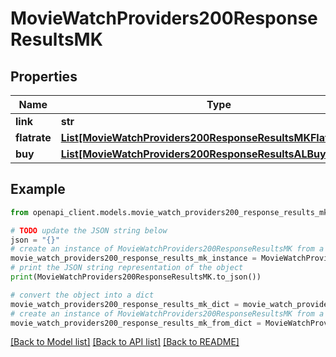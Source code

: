 # MovieWatchProviders200ResponseResultsMK


## Properties

Name | Type | Description | Notes
------------ | ------------- | ------------- | -------------
**link** | **str** |  | [optional] 
**flatrate** | [**List[MovieWatchProviders200ResponseResultsMKFlatrateInner]**](MovieWatchProviders200ResponseResultsMKFlatrateInner.md) |  | [optional] 
**buy** | [**List[MovieWatchProviders200ResponseResultsALBuyInner]**](MovieWatchProviders200ResponseResultsALBuyInner.md) |  | [optional] 

## Example

```python
from openapi_client.models.movie_watch_providers200_response_results_mk import MovieWatchProviders200ResponseResultsMK

# TODO update the JSON string below
json = "{}"
# create an instance of MovieWatchProviders200ResponseResultsMK from a JSON string
movie_watch_providers200_response_results_mk_instance = MovieWatchProviders200ResponseResultsMK.from_json(json)
# print the JSON string representation of the object
print(MovieWatchProviders200ResponseResultsMK.to_json())

# convert the object into a dict
movie_watch_providers200_response_results_mk_dict = movie_watch_providers200_response_results_mk_instance.to_dict()
# create an instance of MovieWatchProviders200ResponseResultsMK from a dict
movie_watch_providers200_response_results_mk_from_dict = MovieWatchProviders200ResponseResultsMK.from_dict(movie_watch_providers200_response_results_mk_dict)
```
[[Back to Model list]](../README.md#documentation-for-models) [[Back to API list]](../README.md#documentation-for-api-endpoints) [[Back to README]](../README.md)


